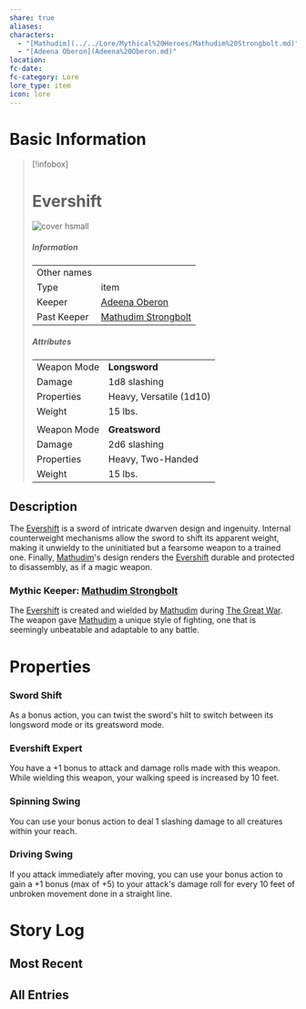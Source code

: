 ```yaml
---
share: true
aliases: 
characters:
  - "[Mathudim](../../Lore/Mythical%20Heroes/Mathudim%20Strongbolt.md)"
  - "[Adeena Oberon](Adeena%20Oberon.md)"
location: 
fc-date: 
fc-category: Lore
lore_type: item
icon: lore
---
```

# Basic Information
> [!infobox]
> # Evershift
> ![cover hsmall](../../zzz_attachments/Evershift.png)
> ##### Information
> |   |  |
> | ---- | ---- |
> | Other names | |
> | Type|item|
> | Keeper | [Adeena Oberon](../../PCs/Adeena%20Oberon.md)|
> | Past Keeper| [Mathudim Strongbolt](../../Lore/Mythical%20Heroes/Mathudim%20Strongbolt.md)|
> ##### Attributes
> |   |  |
> | ---- | ---- |
> | Weapon Mode  | **Longsword**  |
> | Damage| 1d8 slashing|
> | Properties| Heavy, Versatile (1d10)|
> | Weight | 15 lbs. |
> | | |
> | Weapon Mode | **Greatsword**  |
> | Damage| 2d6 slashing|
> | Properties| Heavy, Two-Handed|
> | Weight | 15 lbs. |

## Description
The [Evershift](Evershift.md) is a sword of intricate dwarven design and ingenuity. Internal counterweight mechanisms allow the sword to shift its apparent weight, making it unwieldy to the uninitiated but a fearsome weapon to a trained one. Finally, [Mathudim](../../Lore/Mythical%20Heroes/Mathudim%20Strongbolt.md)'s design renders the [Evershift](Evershift.md) durable and protected to disassembly, as if a magic weapon.
### Mythic Keeper: [Mathudim Strongbolt](../../Lore/Mythical%20Heroes/Mathudim%20Strongbolt.md)
The [Evershift](Evershift.md) is created and wielded by [Mathudim](../../Lore/Mythical%20Heroes/Mathudim%20Strongbolt.md) during [The Great War](../../Lore/Kippian-Sumber%20War.md). The weapon gave [Mathudim](../../Lore/Mythical%20Heroes/Mathudim%20Strongbolt.md) a unique style of fighting, one that is seemingly unbeatable and adaptable to any battle.
# Properties
### Sword Shift
As a bonus action, you can twist the sword's hilt to switch between its longsword mode or its greatsword mode.

### Evershift Expert
You have a +1 bonus to attack and damage rolls made with this weapon. While wielding this weapon, your walking speed is increased by 10 feet.

### Spinning Swing
You can use your bonus action to deal 1 slashing damage to all creatures within your reach.

### Driving Swing
If you attack immediately after moving, you can use your bonus action to gain a +1 bonus (max of +5) to your attack's damage roll for every 10 feet of unbroken movement done in a straight line.
# Story Log
## Most Recent

## All Entries
